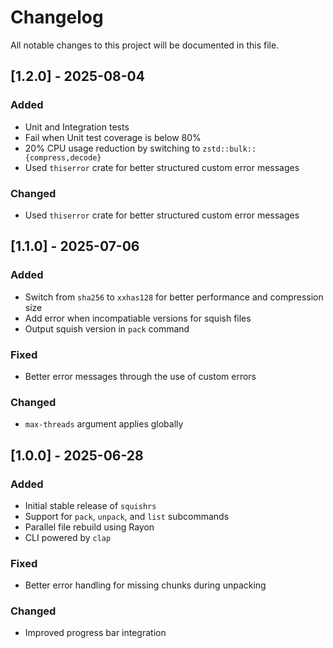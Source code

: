 # Changelog

All notable changes to this project will be documented in this file.

## [1.2.0] - 2025-08-04
### Added
- Unit and Integration tests
- Fail when Unit test coverage is below 80%
- 20% CPU usage reduction by switching to `zstd::bulk::{compress,decode}`
- Used `thiserror` crate for better structured custom error messages

### Changed
- Used `thiserror` crate for better structured custom error messages

## [1.1.0] - 2025-07-06
### Added
- Switch from `sha256` to `xxhas128` for better performance and compression size
- Add error when incompatiable versions for squish files
- Output squish version in `pack` command

### Fixed
- Better error messages through the use of custom errors

### Changed
- `max-threads` argument applies globally

## [1.0.0] - 2025-06-28
### Added
- Initial stable release of `squishrs`
- Support for `pack`, `unpack`, and `list` subcommands
- Parallel file rebuild using Rayon
- CLI powered by `clap`

### Fixed
- Better error handling for missing chunks during unpacking

### Changed
- Improved progress bar integration
